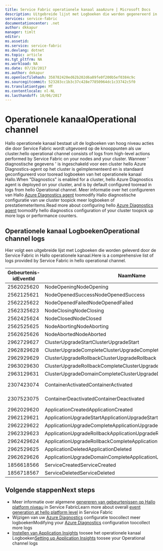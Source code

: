 ```yaml
---
title: Service Fabric operationele kanaal aaaAzure | Microsoft Docs
description: Uitgebreide lijst met Logboeken die worden gegenereerd in Hallo operationele kanaal van Azure Service Fabric-clusters.
services: service-fabric
documentationcenter: .net
author: dkkapur
manager: timlt
editor: 
ms.assetid: 
ms.service: service-fabric
ms.devlang: dotnet
ms.topic: article
ms.tgt_pltfrm: NA
ms.workload: NA
ms.date: 07/19/2017
ms.author: dekapur
ms.openlocfilehash: 358782420ed62b202d6a89fe0f200b5ef0384c9c
ms.sourcegitcommit: 523283cc1b3c37c428e77850964dc1c33742c5f0
ms.translationtype: MT
ms.contentlocale: nl-NL
ms.lasthandoff: 10/06/2017
---
```

# <a name="operational-channel"></a><span data-ttu-id="b057c-103">Operationele kanaal</span><span class="sxs-lookup"><span data-stu-id="b057c-103">Operational channel</span></span> 

<span data-ttu-id="b057c-104">Hallo operationele kanaal bestaat uit de logboeken van hoog niveau acties die door Service Fabric wordt uitgevoerd op de knooppunten als uw cluster.</span><span class="sxs-lookup"><span data-stu-id="b057c-104">hello operational channel consists of logs from high-level actions performed by Service Fabric on your nodes and your cluster.</span></span> <span data-ttu-id="b057c-105">Wanneer ' diagnostische gegevens ' is ingeschakeld voor een cluster hello Azure Diagnostics-agent op het cluster is geïmplementeerd en is standaard geconfigureerd voor tooread logboeken van het operationele kanaal Hallo.</span><span class="sxs-lookup"><span data-stu-id="b057c-105">When "Diagnostics" is enabled for a cluster, hello Azure Diagnostics agent is deployed on your cluster, and is by default configured tooread in logs from hello Operational channel.</span></span> <span data-ttu-id="b057c-106">Meer informatie over het configureren van Hallo [Azure Diagnostics agent](service-fabric-diagnostics-event-aggregation-wad.md) toomodify Hallo diagnostische configuratie van uw cluster toopick meer logboeken of prestatiemeteritems.</span><span class="sxs-lookup"><span data-stu-id="b057c-106">Read more about configuring hello [Azure Diagnostics agent](service-fabric-diagnostics-event-aggregation-wad.md) toomodify hello diagnostics configuration of your cluster toopick up more logs or performance counters.</span></span> 

## <a name="operational-channel-logs"></a><span data-ttu-id="b057c-107">Operationele kanaal Logboeken</span><span class="sxs-lookup"><span data-stu-id="b057c-107">Operational channel logs</span></span> 

<span data-ttu-id="b057c-108">Hier volgt een uitgebreide lijst met Logboeken die worden geleverd door de Service Fabric in Hallo operationele kanaal.</span><span class="sxs-lookup"><span data-stu-id="b057c-108">Here is a comprehensive list of logs provided by Service Fabric in hello operational channel.</span></span> 

| <span data-ttu-id="b057c-109">Gebeurtenis-id</span><span class="sxs-lookup"><span data-stu-id="b057c-109">EventId</span></span> | <span data-ttu-id="b057c-110">Naam</span><span class="sxs-lookup"><span data-stu-id="b057c-110">Name</span></span> | <span data-ttu-id="b057c-111">Bron (taak)</span><span class="sxs-lookup"><span data-stu-id="b057c-111">Source (Task)</span></span> | <span data-ttu-id="b057c-112">Niveau</span><span class="sxs-lookup"><span data-stu-id="b057c-112">Level</span></span> |
| --- | --- | --- | --- |
| <span data-ttu-id="b057c-113">25620</span><span class="sxs-lookup"><span data-stu-id="b057c-113">25620</span></span> | <span data-ttu-id="b057c-114">NodeOpening</span><span class="sxs-lookup"><span data-stu-id="b057c-114">NodeOpening</span></span> | <span data-ttu-id="b057c-115">FabricNode</span><span class="sxs-lookup"><span data-stu-id="b057c-115">FabricNode</span></span> | <span data-ttu-id="b057c-116">Informatief</span><span class="sxs-lookup"><span data-stu-id="b057c-116">Informational</span></span> |
| <span data-ttu-id="b057c-117">25621</span><span class="sxs-lookup"><span data-stu-id="b057c-117">25621</span></span> | <span data-ttu-id="b057c-118">NodeOpenedSuccess</span><span class="sxs-lookup"><span data-stu-id="b057c-118">NodeOpenedSuccess</span></span> | <span data-ttu-id="b057c-119">FabricNode</span><span class="sxs-lookup"><span data-stu-id="b057c-119">FabricNode</span></span> | <span data-ttu-id="b057c-120">Informatief</span><span class="sxs-lookup"><span data-stu-id="b057c-120">Informational</span></span> |
| <span data-ttu-id="b057c-121">25622</span><span class="sxs-lookup"><span data-stu-id="b057c-121">25622</span></span> | <span data-ttu-id="b057c-122">NodeOpenedFailed</span><span class="sxs-lookup"><span data-stu-id="b057c-122">NodeOpenedFailed</span></span> | <span data-ttu-id="b057c-123">FabricNode</span><span class="sxs-lookup"><span data-stu-id="b057c-123">FabricNode</span></span> | <span data-ttu-id="b057c-124">Informatief</span><span class="sxs-lookup"><span data-stu-id="b057c-124">Informational</span></span> |
| <span data-ttu-id="b057c-125">25623</span><span class="sxs-lookup"><span data-stu-id="b057c-125">25623</span></span> | <span data-ttu-id="b057c-126">NodeClosing</span><span class="sxs-lookup"><span data-stu-id="b057c-126">NodeClosing</span></span> | <span data-ttu-id="b057c-127">FabricNode</span><span class="sxs-lookup"><span data-stu-id="b057c-127">FabricNode</span></span> | <span data-ttu-id="b057c-128">Informatief</span><span class="sxs-lookup"><span data-stu-id="b057c-128">Informational</span></span> |
| <span data-ttu-id="b057c-129">25624</span><span class="sxs-lookup"><span data-stu-id="b057c-129">25624</span></span> | <span data-ttu-id="b057c-130">NodeClosed</span><span class="sxs-lookup"><span data-stu-id="b057c-130">NodeClosed</span></span> | <span data-ttu-id="b057c-131">FabricNode</span><span class="sxs-lookup"><span data-stu-id="b057c-131">FabricNode</span></span> | <span data-ttu-id="b057c-132">Informatief</span><span class="sxs-lookup"><span data-stu-id="b057c-132">Informational</span></span> |
| <span data-ttu-id="b057c-133">25625</span><span class="sxs-lookup"><span data-stu-id="b057c-133">25625</span></span> | <span data-ttu-id="b057c-134">NodeAborting</span><span class="sxs-lookup"><span data-stu-id="b057c-134">NodeAborting</span></span> | <span data-ttu-id="b057c-135">FabricNode</span><span class="sxs-lookup"><span data-stu-id="b057c-135">FabricNode</span></span> | <span data-ttu-id="b057c-136">Informatief</span><span class="sxs-lookup"><span data-stu-id="b057c-136">Informational</span></span> |
| <span data-ttu-id="b057c-137">25626</span><span class="sxs-lookup"><span data-stu-id="b057c-137">25626</span></span> | <span data-ttu-id="b057c-138">NodeAborted</span><span class="sxs-lookup"><span data-stu-id="b057c-138">NodeAborted</span></span> | <span data-ttu-id="b057c-139">FabricNode</span><span class="sxs-lookup"><span data-stu-id="b057c-139">FabricNode</span></span> | <span data-ttu-id="b057c-140">Informatief</span><span class="sxs-lookup"><span data-stu-id="b057c-140">Informational</span></span> |
| <span data-ttu-id="b057c-141">29627</span><span class="sxs-lookup"><span data-stu-id="b057c-141">29627</span></span> | <span data-ttu-id="b057c-142">ClusterUpgradeStart</span><span class="sxs-lookup"><span data-stu-id="b057c-142">ClusterUpgradeStart</span></span> | <span data-ttu-id="b057c-143">CM</span><span class="sxs-lookup"><span data-stu-id="b057c-143">CM</span></span> | <span data-ttu-id="b057c-144">Informatief</span><span class="sxs-lookup"><span data-stu-id="b057c-144">Informational</span></span> |
| <span data-ttu-id="b057c-145">29628</span><span class="sxs-lookup"><span data-stu-id="b057c-145">29628</span></span> | <span data-ttu-id="b057c-146">ClusterUpgradeComplete</span><span class="sxs-lookup"><span data-stu-id="b057c-146">ClusterUpgradeComplete</span></span> | <span data-ttu-id="b057c-147">CM</span><span class="sxs-lookup"><span data-stu-id="b057c-147">CM</span></span> | <span data-ttu-id="b057c-148">Informatief</span><span class="sxs-lookup"><span data-stu-id="b057c-148">Informational</span></span> |
| <span data-ttu-id="b057c-149">29629</span><span class="sxs-lookup"><span data-stu-id="b057c-149">29629</span></span> | <span data-ttu-id="b057c-150">ClusterUpgradeRollback</span><span class="sxs-lookup"><span data-stu-id="b057c-150">ClusterUpgradeRollback</span></span> | <span data-ttu-id="b057c-151">CM</span><span class="sxs-lookup"><span data-stu-id="b057c-151">CM</span></span> | <span data-ttu-id="b057c-152">Informatief</span><span class="sxs-lookup"><span data-stu-id="b057c-152">Informational</span></span> |
| <span data-ttu-id="b057c-153">29630</span><span class="sxs-lookup"><span data-stu-id="b057c-153">29630</span></span> | <span data-ttu-id="b057c-154">ClusterUpgradeRollbackComplete</span><span class="sxs-lookup"><span data-stu-id="b057c-154">ClusterUpgradeRollbackComplete</span></span> | <span data-ttu-id="b057c-155">CM</span><span class="sxs-lookup"><span data-stu-id="b057c-155">CM</span></span> | <span data-ttu-id="b057c-156">Informatief</span><span class="sxs-lookup"><span data-stu-id="b057c-156">Informational</span></span> |
| <span data-ttu-id="b057c-157">29631</span><span class="sxs-lookup"><span data-stu-id="b057c-157">29631</span></span> | <span data-ttu-id="b057c-158">ClusterUpgradeDomainComplete</span><span class="sxs-lookup"><span data-stu-id="b057c-158">ClusterUpgradeDomainComplete</span></span> | <span data-ttu-id="b057c-159">CM</span><span class="sxs-lookup"><span data-stu-id="b057c-159">CM</span></span> | <span data-ttu-id="b057c-160">Informatief</span><span class="sxs-lookup"><span data-stu-id="b057c-160">Informational</span></span> |
| <span data-ttu-id="b057c-161">23074</span><span class="sxs-lookup"><span data-stu-id="b057c-161">23074</span></span> | <span data-ttu-id="b057c-162">ContainerActivated</span><span class="sxs-lookup"><span data-stu-id="b057c-162">ContainerActivated</span></span> | <span data-ttu-id="b057c-163">Die als host fungeert</span><span class="sxs-lookup"><span data-stu-id="b057c-163">Hosting</span></span> | <span data-ttu-id="b057c-164">Informatief</span><span class="sxs-lookup"><span data-stu-id="b057c-164">Informational</span></span> |
| <span data-ttu-id="b057c-165">23075</span><span class="sxs-lookup"><span data-stu-id="b057c-165">23075</span></span> | <span data-ttu-id="b057c-166">ContainerDeactivated</span><span class="sxs-lookup"><span data-stu-id="b057c-166">ContainerDeactivated</span></span> | <span data-ttu-id="b057c-167">Die als host fungeert</span><span class="sxs-lookup"><span data-stu-id="b057c-167">Hosting</span></span> | <span data-ttu-id="b057c-168">Informatief</span><span class="sxs-lookup"><span data-stu-id="b057c-168">Informational</span></span> |
| <span data-ttu-id="b057c-169">29620</span><span class="sxs-lookup"><span data-stu-id="b057c-169">29620</span></span> | <span data-ttu-id="b057c-170">ApplicationCreated</span><span class="sxs-lookup"><span data-stu-id="b057c-170">ApplicationCreated</span></span> | <span data-ttu-id="b057c-171">CM</span><span class="sxs-lookup"><span data-stu-id="b057c-171">CM</span></span> | <span data-ttu-id="b057c-172">Informatief</span><span class="sxs-lookup"><span data-stu-id="b057c-172">Informational</span></span> |
| <span data-ttu-id="b057c-173">29621</span><span class="sxs-lookup"><span data-stu-id="b057c-173">29621</span></span> | <span data-ttu-id="b057c-174">ApplicationUpgradeStart</span><span class="sxs-lookup"><span data-stu-id="b057c-174">ApplicationUpgradeStart</span></span> | <span data-ttu-id="b057c-175">CM</span><span class="sxs-lookup"><span data-stu-id="b057c-175">CM</span></span> | <span data-ttu-id="b057c-176">Informatief</span><span class="sxs-lookup"><span data-stu-id="b057c-176">Informational</span></span> |
| <span data-ttu-id="b057c-177">29622</span><span class="sxs-lookup"><span data-stu-id="b057c-177">29622</span></span> | <span data-ttu-id="b057c-178">ApplicationUpgradeComplete</span><span class="sxs-lookup"><span data-stu-id="b057c-178">ApplicationUpgradeComplete</span></span> | <span data-ttu-id="b057c-179">CM</span><span class="sxs-lookup"><span data-stu-id="b057c-179">CM</span></span> | <span data-ttu-id="b057c-180">Informatief</span><span class="sxs-lookup"><span data-stu-id="b057c-180">Informational</span></span> |
| <span data-ttu-id="b057c-181">29623</span><span class="sxs-lookup"><span data-stu-id="b057c-181">29623</span></span> | <span data-ttu-id="b057c-182">ApplicationUpgradeRollback</span><span class="sxs-lookup"><span data-stu-id="b057c-182">ApplicationUpgradeRollback</span></span> | <span data-ttu-id="b057c-183">CM</span><span class="sxs-lookup"><span data-stu-id="b057c-183">CM</span></span> | <span data-ttu-id="b057c-184">Informatief</span><span class="sxs-lookup"><span data-stu-id="b057c-184">Informational</span></span> |
| <span data-ttu-id="b057c-185">29624</span><span class="sxs-lookup"><span data-stu-id="b057c-185">29624</span></span> | <span data-ttu-id="b057c-186">ApplicationUpgradeRollbackComplete</span><span class="sxs-lookup"><span data-stu-id="b057c-186">ApplicationUpgradeRollbackComplete</span></span> | <span data-ttu-id="b057c-187">CM</span><span class="sxs-lookup"><span data-stu-id="b057c-187">CM</span></span> | <span data-ttu-id="b057c-188">Informatief</span><span class="sxs-lookup"><span data-stu-id="b057c-188">Informational</span></span> |
| <span data-ttu-id="b057c-189">29625</span><span class="sxs-lookup"><span data-stu-id="b057c-189">29625</span></span> | <span data-ttu-id="b057c-190">ApplicationDeleted</span><span class="sxs-lookup"><span data-stu-id="b057c-190">ApplicationDeleted</span></span> | <span data-ttu-id="b057c-191">CM</span><span class="sxs-lookup"><span data-stu-id="b057c-191">CM</span></span> | <span data-ttu-id="b057c-192">Informatief</span><span class="sxs-lookup"><span data-stu-id="b057c-192">Informational</span></span> |
| <span data-ttu-id="b057c-193">29626</span><span class="sxs-lookup"><span data-stu-id="b057c-193">29626</span></span> | <span data-ttu-id="b057c-194">ApplicationUpgradeDomainComplete</span><span class="sxs-lookup"><span data-stu-id="b057c-194">ApplicationUpgradeDomainComplete</span></span> | <span data-ttu-id="b057c-195">CM</span><span class="sxs-lookup"><span data-stu-id="b057c-195">CM</span></span> | <span data-ttu-id="b057c-196">Informatief</span><span class="sxs-lookup"><span data-stu-id="b057c-196">Informational</span></span> |
| <span data-ttu-id="b057c-197">18566</span><span class="sxs-lookup"><span data-stu-id="b057c-197">18566</span></span> | <span data-ttu-id="b057c-198">ServiceCreated</span><span class="sxs-lookup"><span data-stu-id="b057c-198">ServiceCreated</span></span> | <span data-ttu-id="b057c-199">FM</span><span class="sxs-lookup"><span data-stu-id="b057c-199">FM</span></span> | <span data-ttu-id="b057c-200">Informatief</span><span class="sxs-lookup"><span data-stu-id="b057c-200">Informational</span></span> |
| <span data-ttu-id="b057c-201">18567</span><span class="sxs-lookup"><span data-stu-id="b057c-201">18567</span></span> | <span data-ttu-id="b057c-202">ServiceDeleted</span><span class="sxs-lookup"><span data-stu-id="b057c-202">ServiceDeleted</span></span> | <span data-ttu-id="b057c-203">FM</span><span class="sxs-lookup"><span data-stu-id="b057c-203">FM</span></span> | <span data-ttu-id="b057c-204">Informatief</span><span class="sxs-lookup"><span data-stu-id="b057c-204">Informational</span></span> |

## <a name="next-steps"></a><span data-ttu-id="b057c-205">Volgende stappen</span><span class="sxs-lookup"><span data-stu-id="b057c-205">Next steps</span></span>

* <span data-ttu-id="b057c-206">Meer informatie over algemene [genereren van gebeurtenissen op Hallo platform niveau](service-fabric-diagnostics-event-generation-infra.md) in Service Fabric</span><span class="sxs-lookup"><span data-stu-id="b057c-206">Learn more about overall [event generation at hello platform level](service-fabric-diagnostics-event-generation-infra.md) in Service Fabric</span></span>
* <span data-ttu-id="b057c-207">Wijzigen van uw [Azure Diagnostics](service-fabric-diagnostics-event-aggregation-wad.md) configuratie toocollect meer logboeken</span><span class="sxs-lookup"><span data-stu-id="b057c-207">Modifying your [Azure Diagnostics](service-fabric-diagnostics-event-aggregation-wad.md) configuration toocollect more logs</span></span>
* <span data-ttu-id="b057c-208">[Instellen van Application Insights](service-fabric-diagnostics-event-analysis-appinsights.md) toosee het operationele kanaal Logboeken</span><span class="sxs-lookup"><span data-stu-id="b057c-208">[Setting up Application Insights](service-fabric-diagnostics-event-analysis-appinsights.md) toosee your Operational channel logs</span></span>
